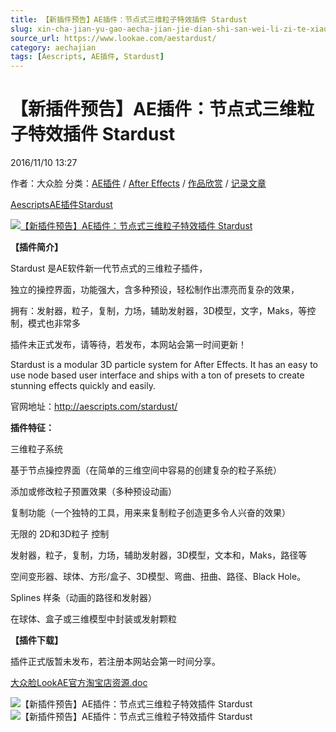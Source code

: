 ```yaml
---
title: 【新插件预告】AE插件：节点式三维粒子特效插件 Stardust
slug: xin-cha-jian-yu-gao-aecha-jian-jie-dian-shi-san-wei-li-zi-te-xiao-cha-jian-stardust
source_url: https://www.lookae.com/aestardust/
category: aechajian
tags: [Aescripts, AE插件, Stardust]
---
```

# 【新插件预告】AE插件：节点式三维粒子特效插件 Stardust

2016/11/10 13:27

作者：大众脸
分类：[AE插件](https://www.lookae.com/after-effects/aechajian/) / [After Effects](https://www.lookae.com/after-effects/) / [作品欣赏](https://www.lookae.com/show/) / [记录文章](https://www.lookae.com/show/record/)

[Aescripts](https://www.lookae.com/tag/aescripts/)[AE插件](https://www.lookae.com/tag/ae%e6%8f%92%e4%bb%b6/)[Stardust](https://www.lookae.com/tag/stardust/)

[![【新插件预告】AE插件：节点式三维粒子特效插件 Stardust](https://www.lookae.com/wp-content/uploads/2016/11/Stardust-.jpg "【新插件预告】AE插件：节点式三维粒子特效插件 Stardust-LookAE.com")](https://www.lookae.com/wp-content/uploads/2016/11/Stardust-.jpg)

**【插件简介】**

Stardust 是AE软件新一代节点式的三维粒子插件，

独立的操控界面，功能强大，含多种预设，轻松制作出漂亮而复杂的效果，

拥有：发射器，粒子，复制，力场，辅助发射器，3D模型，文字，Maks，等控制，模式也非常多

插件未正式发布，请等待，若发布，本网站会第一时间更新！

Stardust is a modular 3D particle system for After Effects. It has an easy to use node based user interface and ships with a ton of presets to create stunning effects quickly and easily.

官网地址：http://aescripts.com/stardust/

**插件特征：**

三维粒子系统

基于节点操控界面（在简单的三维空间中容易的创建复杂的粒子系统）

添加或修改粒子预置效果（多种预设动画）

复制功能（一个独特的工具，用来来复制粒子创造更多令人兴奋的效果）

无限的 2D和3D粒子 控制

发射器，粒子，复制，力场，辅助发射器，3D模型，文本和，Maks，路径等

空间变形器、球体、方形/盒子、3D模型、弯曲、扭曲、路径、Black Hole。

Splines 样条（动画的路径和发射器）

在球体、盒子或三维模型中封装或发射颗粒

**【插件下载】**

插件正式版暂未发布，若注册本网站会第一时间分享。

[大众脸LookAE官方淘宝店资源.doc](https://pan.baidu.com/s/1qXDpS1Q)

![【新插件预告】AE插件：节点式三维粒子特效插件 Stardust](https://img.alicdn.com/imgextra/i3/705956171/TB2IDiAbghJc1FjSZFDXXbvnFXa_!!705956171.jpg "【新插件预告】AE插件：节点式三维粒子特效插件 Stardust-LookAE.com")![【新插件预告】AE插件：节点式三维粒子特效插件 Stardust](https://img.alicdn.com/imgextra/i4/705956171/TB2kVXHc71M.eBjSZPiXXawfpXa_!!705956171.jpg "【新插件预告】AE插件：节点式三维粒子特效插件 Stardust-LookAE.com")
